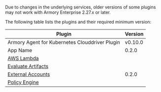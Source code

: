 Due to changes in the underlying services, older versions of some plugins may not work with Armory Enterprise 2.27.x or later. 

The following table lists the plugins and their required minimum version:

|  Plugin |  Version  |
|---------|-----------|
| Armory Agent for Kubernetes Clouddriver Plugin | v0.10.0 | 
| App Name | 0.2.0 | 
| [AWS Lambda](https://github.com/spinnaker-plugins/aws-lambda-deployment-plugin-spinnaker/releases) |    |
| [Evaluate Artifacts](https://github.com/armory-plugins/evaluate-artifacts-releases/releases) |  |
| [External Accounts](https://github.com/armory-plugins/external-accounts/releases) | 0.2.0 |
| [Policy Engine](https://github.com/armory-plugins/policy-engine-releases/releases) | |
